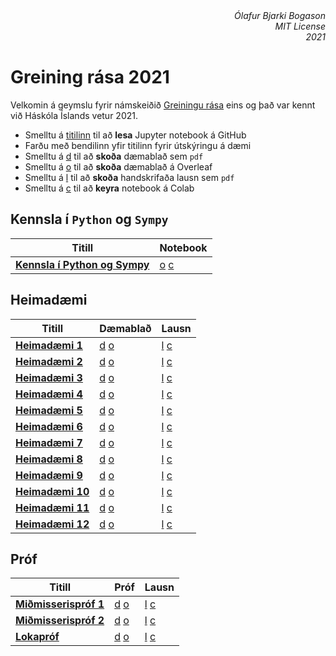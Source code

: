 <div style="text-align:right"><i>Ólafur Bjarki Bogason<br>MIT License<br>2021</i></div>

# Greining rása 2021

Velkomin á geymslu fyrir námskeiðið [Greiningu rása](https://ugla.hi.is/kennsluskra/index.php?tab=nam&chapter=namskeid&id=08310120210) eins og það var kennt við Háskóla Íslands vetur 2021.


* Smelltu á [titilinn](https://github.com/) til að **lesa** Jupyter notebook á GitHub
* Farðu með bendilinn yfir titilinn fyrir útskýringu á dæmi
* Smelltu á <a href="pdf">d</a> til að **skoða** dæmablað sem `pdf`
* Smelltu á [o](https://overleaf.com/) til að **skoða** dæmablað á Overleaf
* Smelltu á <a href="pdf/lausnir">l</a> til að **skoða** handskrifaða lausn sem `pdf`
* Smelltu á [c](https://colab.research.google.com) til að **keyra** notebook á Colab

## Kennsla í `Python` og `Sympy`
|Titill|Notebook|
|---|---|
|<b><a href="ipynb/sympy.ipynb" title="Python og Sympy sýnikennsla">Kennsla í Python og Sympy</a></b>| [o](https://www.overleaf.com/read/???) [c](https://colab.research.google.com/github/multivac61/raf201g/blob/main/ipynb/sympy.ipynb)|

## Heimadæmi

|Titill|Dæmablað|Lausn|
|---|---|---|
|<b><a href="ipynb/hd1.ipynb" title="Undirstöðuatriði, hleðsla, straumur, spenna, fastar viðmiðunarstefnur, lögmál Kirchoff">Heimadæmi 1</a></b>|[d](pdf/hd1.pdf) [o](https://www.overleaf.com/read/cbfvnwqxytdc)| [l](pdf/lausnir/hd1.pdf) [c]()|
|<b><a href="ipynb/hd2.ipynb" title="Hnútpunktagreining, MNA">Heimadæmi 2</a></b>|[d](pdf/hd2.pdf) [o](https://www.overleaf.com/read/xxbjynwqvrtb)| [l](pdf/lausnir/hd2.pdf) [c]()|
|<b><a href="ipynb/hd3.ipynb" title="Aðgerðarmagnarar">Heimadæmi 3</a></b>|[d](pdf/hd3.pdf) [o](https://www.overleaf.com/read/tmqwcwgqwwfv)| [l](pdf/lausnir/hd3.pdf) [c]()|
|<b><a href="ipynb/hd4.ipynb" title="Thévenin og Norton jafngildisrásir">Heimadæmi 4</a></b>|[d](pdf/hd4.pdf) [o](https://www.overleaf.com/read/kyypcgwnhpcb)| [l](pdf/lausnir/hd4.pdf) [c]()|
|<b><a href="ipynb/hd5.ipynb" title="Hnútpunktagreining áframhald">Heimadæmi 5</a></b>|[d](pdf/hd5.pdf) [o](https://www.overleaf.com/read/pvhbnhkbkxmb)| [l](pdf/lausnir/hd5.pdf) [c]()|
|<b><a href="ipynb/hd6.ipynb" title="Merki og orkugeymandi rásaeiningar">Heimadæmi 6</a></b>|[d](pdf/hd6.pdf) [o](https://www.overleaf.com/read/xkthkntcpkrs)| [l](pdf/lausnir/hd6.pdf) [c]()| 
|<b><a href="ipynb/hd7.ipynb" title="Kúplaðar spólur og spennar">Heimadæmi 7</a></b>|[d](pdf/hd7.pdf) [o](https://www.overleaf.com/read/znmpbpsqbrvb)| [l](pdf/lausnir/hd7.pdf) [c]()| 
|<b><a href="ipynb/hd8.ipynb" title="Orkugeymandi rásaeiningar og kerfisjöfnur">Heimadæmi 8</a></b>|[d](pdf/hd8.pdf) [o](https://www.overleaf.com/read/kdgjsycxynps)| [l](pdf/lausnir/hd8.pdf) [c]()| 
|<b><a href="ipynb/hd9.ipynb" title="Yfirfærsluföll">Heimadæmi 9</a></b>|[d](pdf/hd9.pdf) [o](https://www.overleaf.com/read/tdnqhzcqkqtc)| [l](pdf/lausnir/hd9.pdf) [c]()| 
|<b><a href="ipynb/hd10.ipynb" title="Fyrstu gráðu rásir">Heimadæmi 10</a></b>|[d](pdf/hd10.pdf) [o](https://www.overleaf.com/read/zyjzsdpfwtpj)| [l](pdf/lausnir/hd10.pdf) [c]()| 
|<b><a href="ipynb/hd11.ipynb" title="Annarar gráðu rásir">Heimadæmi 11</a></b>|[d](pdf/hd11.pdf) [o](https://www.overleaf.com/read/qtfcbcvqvnjj)| [l](pdf/lausnir/hd11.pdf) [c]()| 
|<b><a href="ipynb/hd12.ipynb" title="Þrep- og impúlssvörun. Tvinntölur og vísar">Heimadæmi 12</a></b>|[d](pdf/hd12.pdf) [o](https://www.overleaf.com/read/gkfgdxvmrwpy)| [l](pdf/lausnir/hd12.pdf) [c]()| 

## Próf

|Titill|Próf|Lausn|
|---|---|---|
|<b><a href="ipynb/mp1.ipynb" title="Prófað úr efni fyrstu fimm heimadæma">Miðmisserispróf 1</a></b>|[d](pdf/mp1.pdf) [o](https://www.overleaf.com/read/cqhhtzbsjfqn)| [l](pdf/lausnir/mp1.pdf) [c]()|
|<b><a href="ipynb/mp2.ipynb" title="Kerfisjöfnur og lausnir á 1-2. gráðu rásum">Miðmisserispróf 2</a></b>|[d](pdf/mp2.pdf) [o](https://www.overleaf.com/read/txmymgszgwxc)| [l](pdf/lausnir/mp2.pdf) [c]()|
|<b><a href="ipynb/lp.ipynb" title="Allt efni áfangans">Lokapróf</a></b>|[d](pdf/lp.pdf) [o](https://www.overleaf.com/read/wdbktstsyqwk)| [l](pdf/lausnir/lp.pdf) [c]()|
